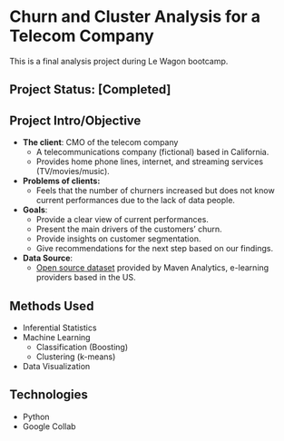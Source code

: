 # Churn and Cluster Analysis for a Telecom Company
This is a final analysis project during Le Wagon bootcamp.

## Project Status: [Completed]

## Project Intro/Objective
- **The client**: CMO of the telecom company
   - A telecommunications company (fictional) based in California.
   - Provides home phone lines, internet, and streaming services (TV/movies/music).
- **Problems of clients:**
   - Feels that the number of churners increased but does not know current performances due to the lack of data people.
- **Goals**:
   - Provide a clear view of current performances.
   - Present the main drivers of the customers’ churn.
   - Provide insights on customer segmentation.
   - Give recommendations for the next step based on our findings.
 - **Data Source**:
    - [Open source dataset](https://www.mavenanalytics.io/blog/maven-churn-challenge) provided by Maven Analytics, e-learning providers based in the US.

## Methods Used
* Inferential Statistics
* Machine Learning
   * Classification (Boosting)
   * Clustering (k-means)
* Data Visualization

## Technologies
* Python
* Google Collab

